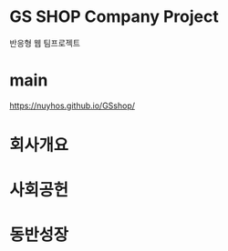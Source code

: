 # GS SHOP Company Project
반응형 웹 팀프로젝트

# main
https://nuyhos.github.io/GSshop/

# 회사개요

# 사회공헌

# 동반성장
